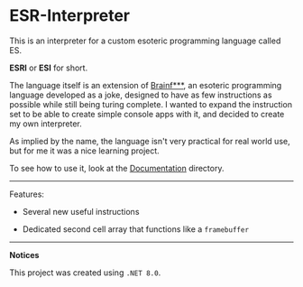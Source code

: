 # ESR-Interpreter

 This is an interpreter for a custom esoteric programming language called ES.

**ESRI** or **ESI** for short.

The language itself is an extension of [Brainf***](https://en.wikipedia.org/wiki/Brainfuck), an esoteric programming language developed as a joke, designed to have as few instructions as possible while still being turing complete.
I wanted to expand the instruction set to be able to create simple console apps with it, and decided to create my own interpreter.

As implied by the name, the language isn't very practical for real world use, but for me it was a nice learning project.

To see how to use it, look at the [Documentation](./Documentation) directory.

---

Features:

- Several new useful instructions

- Dedicated second cell array that functions like a `framebuffer`

---

**Notices**

This project was created using `.NET 8.0`.
